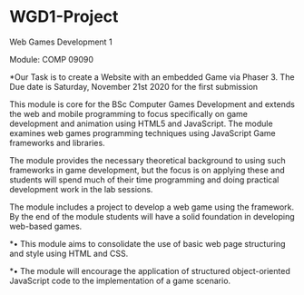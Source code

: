 # WGD1-Project

Web Games Development 1

Module: COMP 09090

*Our Task is to create a Website with an embedded Game via Phaser 3. The Due date is Saturday, November 21st 2020 for the first submission

This module is core for the BSc Computer Games Development and extends the web and mobile programming to focus specifically on game development and animation using HTML5 and JavaScript. The module examines web games programming techniques using JavaScript Game frameworks and libraries.

The module provides the necessary theoretical background to using such frameworks in game development, but the focus is on applying these and students will spend much of their time programming and doing practical development work in the lab sessions.

The module includes a project to develop a web game using the framework. By the end of the module students will have a solid foundation in developing web-based games.

*• This module aims to consolidate the use of basic web page structuring and style using HTML and CSS.

*• The module will encourage the application of structured object-oriented JavaScript code to the implementation of a game scenario.
